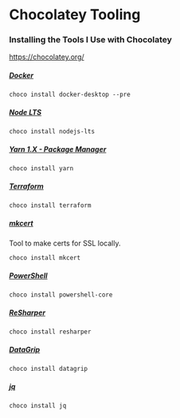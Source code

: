 # Chocolatey Tooling

### Installing the Tools I Use with Chocolatey
https://chocolatey.org/

##### [Docker](https://www.docker.com/products/docker-desktop)
```shell
choco install docker-desktop --pre 
```

##### [Node LTS](https://nodejs.org/en/)
```shell
choco install nodejs-lts
```

##### [Yarn 1.X - Package Manager](https://github.com/yarnpkg/yarn)
```shell
choco install yarn
```

##### [Terraform](https://www.terraform.io/)
```shell
choco install terraform
```

##### [mkcert](https://github.com/FiloSottile/mkcert)
Tool to make certs for SSL locally.
```shell
choco install mkcert
```

##### [PowerShell](https://docs.microsoft.com/en-us/powershell/)
```shell
choco install powershell-core
```

##### [ReSharper](https://www.jetbrains.com/resharper/)
```shell
choco install resharper
```

##### [DataGrip](https://www.jetbrains.com/datagrip/)
```shell
choco install datagrip
```

##### [jq](https://stedolan.github.io/jq/download/)
```shell
choco install jq
```
